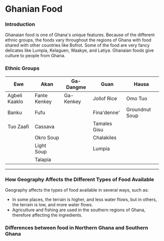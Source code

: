 # Ghanian Food

### Introduction

Ghanaian food is one of Ghana's unique features. Because of the different ethnic groups, the foods vary throughout the regions of Ghana with food shared with other countries like Bofrot. Some of the food are very fancy delicates like Lumpia, Kelaguen, Waakye, and Latiya. Ghanaian foods give culture to people from Ghana.

### Ethnic Groups
| Ewe | Akan | Ga-Dangme | Guan | Hausa |
|-|-|-|-|-|
| Agbeli Kaaklo | Fante Kenkey | Ga-Kenkey| Jollof Rice  | Omo Tuo        |
| Banku         | Fufu         |          | Fina'denne'  | Groundnut Soup |
| Tuo Zaafi     | Cassava      |          | Tamales Gisu |
|               | Okro Soup    |          | Chalakiles   |
|               | Light Soup   |          | Lumpia       |
|               | Talapia      |

---

### How Geography Affects the Different Types of Food Available

Geography affects the types of food available in several ways, such as:

* In some places, the terrain is higher, and less water flows, but in others, the terrain is low, and more water flows.
* Agriculture and fishing are used in the southern regions of Ghana, therefore affecting the ingredients.

### Differences between food in Northern Ghana and Southern Ghana
